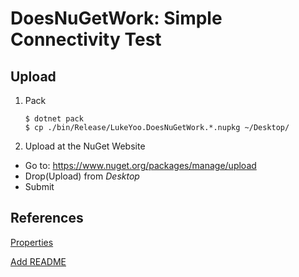 # DoesNuGetWork: Simple Connectivity Test

## Upload

1. Pack
    ```
    $ dotnet pack
    $ cp ./bin/Release/LukeYoo.DoesNuGetWork.*.nupkg ~/Desktop/
    ```

2. Upload at the NuGet Website
- Go to: https://www.nuget.org/packages/manage/upload
- Drop(Upload) from _Desktop_
- Submit





## References

[Properties](https://learn.microsoft.com/en-us/nuget/create-packages/package-authoring-best-practices#authors)

[Add README](https://devblogs.microsoft.com/nuget/add-a-readme-to-your-nuget-package/#add-a-readme-to-your-package)

